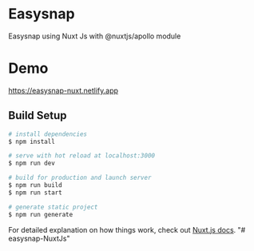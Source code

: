 # Easysnap

Easysnap using Nuxt Js with @nuxtjs/apollo module

# Demo

https://easysnap-nuxt.netlify.app

## Build Setup

```bash
# install dependencies
$ npm install

# serve with hot reload at localhost:3000
$ npm run dev

# build for production and launch server
$ npm run build
$ npm run start

# generate static project
$ npm run generate
```

For detailed explanation on how things work, check out [Nuxt.js docs](https://nuxtjs.org).
"# easysnap-NuxtJs" 
